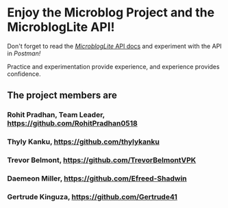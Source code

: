 # Enjoy the Microblog Project and the MicroblogLite API!

Don't forget to read the [*MicroblogLite* API docs](https://microbloglite.herokuapp.com/docs/) and experiment with the API in *Postman!*

Practice and experimentation provide experience, and experience provides confidence.

## The project members are

### Rohit Pradhan, Team Leader, https://github.com/RohitPradhan0518
### Thyly Kanku, https://github.com/thylykanku
### Trevor Belmont, https://github.com/TrevorBelmontVPK
### Daemeon Miller, https://github.com/Efreed-Shadwin
### Gertrude Kinguza, https://github.com/Gertrude41
